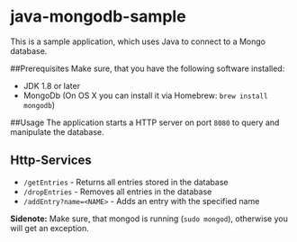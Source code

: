 # java-mongodb-sample
This is a sample application, which uses Java to connect to a Mongo database.

##Prerequisites
Make sure, that you have the following software installed:
* JDK 1.8 or later
* MongoDb (On OS X you can install it via Homebrew: `brew install mongodb`)

##Usage
The application starts a HTTP server on port `8080` to query and manipulate the database.  


## Http-Services
- `/getEntries` - Returns all entries stored in the database
- `/dropEntries` - Removes all entries in the database
- `/addEntry?name=<NAME>` - Adds an entry with the specified name

__Sidenote:__ Make sure, that mongod is running (`sudo mongod`), otherwise you will get an exception.
